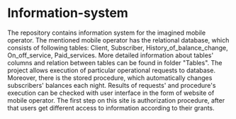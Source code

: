 # Information-system
The repository contains information system for the imagined mobile operator. The mentioned mobile operator has the relational database, which consists of following tables: Client, Subscriber, History_of_balance_change, On_off_service, Paid_services. More detailed information about tables' columns and relation between tables can be found in folder "Tables". The project allows execution of particular operational requests to database. Moreover, there is the stored procedure, which automatically changes subscribers' balances each night. Results of requests' and procedure's execution can be checked with user interface in the form of website of mobile operator. The first step on this site is authorization procedure, after that users get different access to information according to their grants.
